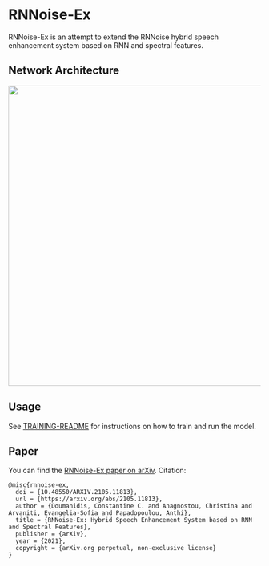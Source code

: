 # RNNoise-Ex
RNNoise-Ex is an attempt to extend the RNNoise hybrid speech enhancement system based on RNN and spectral features.

## Network Architecture
<img src="https://user-images.githubusercontent.com/5578714/202531544-d739ad56-75e3-4ac0-a480-95e64e9b0905.png" width="600" />

## Usage
See [TRAINING-README](TRAINING-README) for instructions on how to train and run the model.

## Paper
You can find the [RNNoise-Ex paper on arXiv](https://arxiv.org/abs/2105.11813).
Citation:
```
@misc{rnnoise-ex,
  doi = {10.48550/ARXIV.2105.11813},
  url = {https://arxiv.org/abs/2105.11813},
  author = {Doumanidis, Constantine C. and Anagnostou, Christina and Arvaniti, Evangelia-Sofia and Papadopoulou, Anthi},
  title = {RNNoise-Ex: Hybrid Speech Enhancement System based on RNN and Spectral Features},
  publisher = {arXiv},
  year = {2021},
  copyright = {arXiv.org perpetual, non-exclusive license}
}
```
